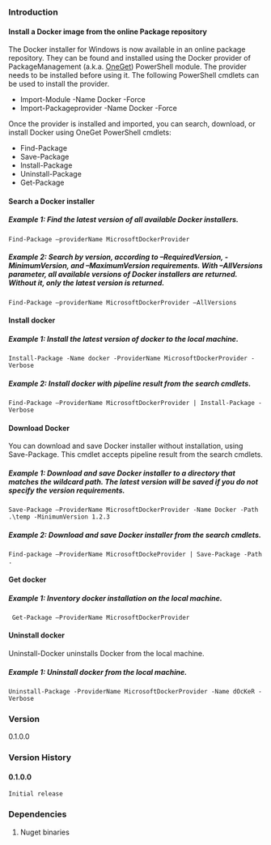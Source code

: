 ### Introduction
#### Install a Docker image from the online Package repository

The Docker installer for Windows is now available in an online package repository.  They can be found and installed using the Docker provider of PackageManagement (a.k.a. <a href="http://www.oneget.org">OneGet</a>) PowerShell module.  The provider needs to be installed before using it. The following PowerShell cmdlets can be used to install the provider.
* Import-Module -Name Docker -Force
* Import-Packageprovider -Name Docker -Force

Once the provider is installed and imported, you can search, download, or install Docker using OneGet PowerShell cmdlets:
* Find-Package
* Save-Package
* Install-Package
* Uninstall-Package
* Get-Package

#### Search a Docker installer 

##### Example 1: Find the latest version of all available Docker installers. 
	Find-Package –providerName MicrosoftDockerProvider
   
##### Example 2: Search by version, according to –RequiredVersion, -MinimumVersion, and –MaximumVersion requirements. With –AllVersions parameter, all available versions of Docker installers are returned. Without it, only the latest version is returned.
    Find-Package –providerName MicrosoftDockerProvider –AllVersions

#### Install docker

##### Example 1: Install the latest version of docker to the local machine.
	Install-Package -Name docker -ProviderName MicrosoftDockerProvider -Verbose

##### Example 2: Install docker with pipeline result from the search cmdlets.	
	Find-Package –ProviderName MicrosoftDockerProvider | Install-Package -Verbose

#### Download Docker
You can download and save Docker installer without installation, using Save-Package. This cmdlet accepts pipeline result from the search cmdlets.

##### Example 1: Download and save Docker installer to a directory that matches the wildcard path. The latest version will be saved if you do not specify the version requirements.	
	Save-Package –ProviderName MicrosoftDockerProvider -Name Docker -Path .\temp -MinimumVersion 1.2.3

##### Example 2: Download and save Docker installer from the search cmdlets.
	Find-package –ProviderName MicrosoftDockeProvider | Save-Package -Path .

#### Get docker

##### Example 1: Inventory docker installation on the local machine.
	 Get-Package –ProviderName MicrosoftDockerProvider

#### Uninstall docker
Uninstall-Docker uninstalls Docker from the local machine.

##### Example 1: Uninstall docker from the local machine.
	Uninstall-Package -ProviderName MicrosoftDockerProvider -Name dOcKeR -Verbose

### Version
0.1.0.0

### Version History

#### 0.1.0.0
	Initial release

### Dependencies
1. Nuget binaries